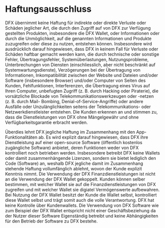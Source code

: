 # Haftungsausschluss

DFX übernimmt keine Haftung für indirekte oder direkte Verluste oder Schäden jeglicher Art, die durch den Zugriff auf von DFX zur Verfügung gestellten Produkten, insbesondere die DFX Wallet, oder Informationen oder durch die Unmöglichkeit, auf die genannten Informationen und Produkte zuzugreifen oder diese zu nutzen, entstehen können. Insbesondere wird ausdrücklich darauf hingewiesen, dass DFX in keinem Fall für Verluste oder Schäden haftbar gemacht werden kann, die durch technische oder sonstige Fehler, Übertragungsfehler, Systemüberlastungen, Nutzungsprobleme, Unterbrechungen von Diensten (einschliesslich, aber nicht beschränkt auf Systemwartungsdienste), Verzögerungen bei der Übertragung von Informationen, Inkompatibilität zwischen der Website und Dateien und/oder Software (insbesondere Browser) und/oder Computer von Seiten des Kunden, Fehlfunktionen, Interferenzen, die Übertragung eines Virus auf Ihren Computer, unbefugten Zugriff (z. B. durch Hacking oder Piraterie), die vorsätzliche Blockade von Telekommunikationswerkzeugen oder -netzen (z. B. durch Mail- Bombing, Denial-of-Service-Angriffe) oder andere Ausfälle oder Unzulänglichkeiten seitens der Telekommunikations- oder Netzwerkdienstleister entstehen. Die Kunden erkennen an und stimmen zu, dass die Dienstleistungen von DFX ohne Mängelgewähr und ohne Verfügbarkeitsgarantie erbracht werden.

Überdies lehnt DFX jegliche Haftung im Zusammenhang mit den App-Funktionalitäten ab. Es wird explizit darauf hingewiesen, dass DFX ihre Dienstleistung auf einer open-source Software (öffentlich kostenlos zugängliche Software) anbietet, deren Funktionen weder von DFX kontrolliert noch betrieben werden. Insbesondere betreibt DFX keine Wallets oder damit zusammenhängende Lizenzen, sondern sie bietet lediglich den Code (Software) an, weshalb DFX jegliche damit im Zusammenhang stehende Haftung vollumfänglich ablehnt, wovon der Kunde explizit Kenntnis nimmt. Die Verwendung der DFX Finanzdienstleistungen ist nicht an die Verwendung der DFX Wallet gekoppelt. Kunden können selber bestimmen, mit welcher Wallet sie auf die Finanzdienstleistungen von DFX zugreifen und mit welcher Wallet sie digiatel Vermögenswerte aufbewahren. Bei Nutzung der DFX Wallet besitzt der Kunde die Wallet selbst, kontrolliert diese Wallet selbst und trägt somit auch die volle Verantwortung. DFX hat keine Kontrolle über Kundenwallets. Die Verwendung von DFX Software wie zum Beispiel der DFX Wallet entspricht nicht einer Geschäftsbeziehung da der Nutzer dieser Software Eigenständig betreibt und keine Abhängigkeiten für den Betrieb der Software zu DFX bestehe.
